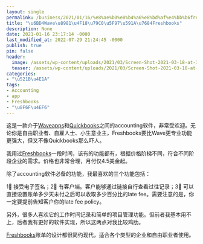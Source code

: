 ```yaml
---
layout: single
permalink: /business/2021/01/16/%e8%ae%b0%e8%b4%a6%e8%bd%af%e4%bb%b6freshbooks%e4%b8%ba%e5%95%a5%e6%af%94wave%e8%a6%81%e4%bc%98%e7%a7%80%ef%bc%9f/
title: "\u6BD4Wave\u8981\u4F18\u79C0\u5F97\u591A\u7684Freshbooks"
description: None
date: 2021-01-16 23:17:14 -0000
last_modified_at: 2022-07-29 21:24:45 -0000
publish: true
pin: false
header:
  image: /assets/wp-content/uploads/2021/03/Screen-Shot-2021-03-18-at-3.16.12-PM.png
  teaser: /assets/wp-content/uploads/2021/03/Screen-Shot-2021-03-18-at-3.16.12-PM.png
categories:
- "\u521B\u4E1A"
tags:
- Accounting
- app
- Freshbooks
- "\u8F6F\u4EF6"
---
```

这是一款介于[Waveapps](https://aswebuild.com/wave-accounting-app-review/)和[Quickbooks](https://quickbooks.intuit.com)之间的accounting软件，非常受欢迎。无论你是自由职业者、自雇人士、小生意业主，Freshbooks要比Wave更专业功能更强大，但又不像Quickbooks那么吓人。

我用过[Freshbooks](https://www.freshbooks.com)一段时间，该有的功能都有，根据价格阶梯不同，符合不同阶段企业的需求。价格也非常合理，月付仅4.5美金起。

除了accounting软件必备的功能，我最喜欢的三个功能包括：

1⃣️ 接受电子签名；2⃣️ 有客户端。客户能够通过链接自行查看过往记录；3⃣️ 可以直接设置账单多少天未付之后可以收取多少百分比的late fee。需要注意的是，你一定要提前告知客户你的late fee policy。

另外，很多人喜欢它的工作时间记录和简单的项目管理功能。但前者我基本用不上，后者我有更好的软件实现，所以这两点对我比较鸡肋。

[Freshbooks](https://www.freshbooks.com)账单的设计都很简约现代，适合各个类型的企业和自由职业者使用。
